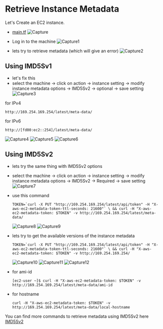 # Retrieve Instance Metadata

Let's Create an EC2 instance.
 - [main.tf]()
   ![Capture](https://github.com/574n13y/Aws/assets/35293085/8eb08245-9384-4577-8213-4314f9d48d36)

 - Log in to the machine
   ![Capture1](https://github.com/574n13y/Aws/assets/35293085/6b992acd-7aea-4098-b3b2-72269e76434b)
   
 - lets try to retrieve metadata (which will give an error)
    ![Capture2](https://github.com/574n13y/Aws/assets/35293085/02c17054-2bb7-4627-ba09-545380e5bd1f)

## Using IMD5Sv1
 - let's fix this
 - select the machine -> click on action -> instance setting -> modify instance metadata options -> IMD5Sv2 -> optional -> save setting
   ![Capture3](https://github.com/574n13y/Aws/assets/35293085/a934d5c4-dd91-4be2-8543-50bd15fba5cd)

  for IPv4
   ```
   http://169.254.169.254/latest/meta-data/
   ```
  for IPv6
   ```
   http://[fd00:ec2::254]/latest/meta-data/
   ```
   ![Capture4](https://github.com/574n13y/Aws/assets/35293085/dc549b37-6340-4454-9380-783d6d0a40d5)
   ![Capture5](https://github.com/574n13y/Aws/assets/35293085/e627d078-909e-40f2-b559-65bf9e68369c)
   ![Capture6](https://github.com/574n13y/Aws/assets/35293085/8a6a44bf-ea9a-4c6a-a877-e788ed8e275b)

## Using IMD5Sv2
 - lets try the same thing with IMD5Sv2 options
 - select the machine -> click on action -> instance setting -> modify instance metadata options -> IMD5Sv2 -> Required -> save setting
   ![Capture7](https://github.com/574n13y/Aws/assets/35293085/4dbf3c0f-d819-483f-8064-bbb0d01e2b4b)

- use this command
  ```
  TOKEN=`curl -X PUT "http://169.254.169.254/latest/api/token" -H "X-aws-ec2-metadata-token-ttl-seconds: 21600"` \ && curl -H "X-aws-ec2-metadata-token: $TOKEN" -v http://169.254.169.254/latest/meta-data/
  ```
  ![Capture8](https://github.com/574n13y/Aws/assets/35293085/ff4a49cf-6bca-412b-9d0f-7a866d750494)
  ![Capture9](https://github.com/574n13y/Aws/assets/35293085/6a89e5bb-5b6b-4f84-a2fd-83009d1c1cb0)


 - lets try to get the available versions of the instance metadata 
   ```
   TOKEN=`curl -X PUT "http://169.254.169.254/latest/api/token" -H "X-aws-ec2-metadata-token-ttl-seconds: 21600"` \ && curl -H "X-aws-ec2-metadata-token: $TOKEN" -v http://169.254.169.254/
   ```
   ![Capture10](https://github.com/574n13y/Aws/assets/35293085/143d619b-403a-4f53-b347-57f4eaccfb8e)
   ![Capture11](https://github.com/574n13y/Aws/assets/35293085/d413fc20-4ae3-443a-8a27-f6e31b257d84)
   ![Capture12](https://github.com/574n13y/Aws/assets/35293085/027b676e-ea04-4608-ba68-b2367af3b77e)

  - for ami-id
     ```
     [ec2-user ~]$ curl -H "X-aws-ec2-metadata-token: $TOKEN" -v http://169.254.169.254/latest/meta-data/ami-id
     ```
  - for hostname
    ```
    curl -H "X-aws-ec2-metadata-token: $TOKEN" -v http://169.254.169.254/latest/meta-data/local-hostname
    ```
 
   You can find more commands to retrieve metadata using IMD5Sv2 here [IMD5Sv2]()

   






